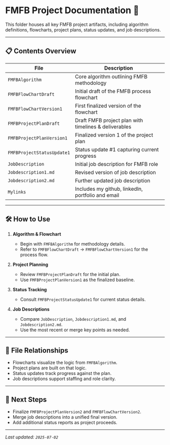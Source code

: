 # FMFB Project Documentation 📂

This folder houses all key FMFB project artifacts, including algorithm definitions, flowcharts, project plans, status updates, and job descriptions.

---

## 📋 Contents Overview

| File | Description |
|------|-------------|
| `FMFBAlgorithm` | Core algorithm outlining FMFB methodology |
| `FMFBFlowChartDraft` | Initial draft of the FMFB process flowchart |
| `FMFBFlowChartVersion1` | First finalized version of the flowchart |
| `FMFBProjectPlanDraft` | Draft FMFB project plan with timelines & deliverables |
| `FMFBProjectPlanVersion1` | Finalized version 1 of the project plan |
| `FMFBProjectStatusUpdate1` | Status update #1 capturing current progress |
| `JobDescription` | Initial job description for FMFB role |
| `Jobdescription1.md` | Revised version of job description |
| `Jobdescription2.md` | Further updated job description |
|`Mylinks` | Includes my github, linkedIn, portfolio and email |


---

## 🛠️ How to Use

1. **Algorithm & Flowchart**  
   - Begin with `FMFBAlgorithm` for methodology details.  
   - Refer to `FMFBFlowChartDraft` → `FMFBFlowChartVersion1` for the process flow.

2. **Project Planning**  
   - Review `FMFBProjectPlanDraft` for the initial plan.  
   - Use `FMFBProjectPlanVersion1` as the finalized baseline.

3. **Status Tracking**  
   - Consult `FMFBProjectStatusUpdate1` for current status details.

4. **Job Descriptions**  
   - Compare `JobDescription`, `Jobdescription1.md`, and `Jobdescription2.md`.  
   - Use the most recent or merge key points as needed.

---


## 🧭 File Relationships

- Flowcharts visualize the logic from `FMFBAlgorithm`.
- Project plans are built on that logic.
- Status updates track progress against the plan.
- Job descriptions support staffing and role clarity.

---

## 🧰 Next Steps

- Finalize `FMFBProjectPlanVersion2` and `FMFBFlowChartVersion2`.
- Merge job descriptions into a unified final version.
- Add additional status reports as project proceeds.


---

*Last updated: `2025-07-02`*
